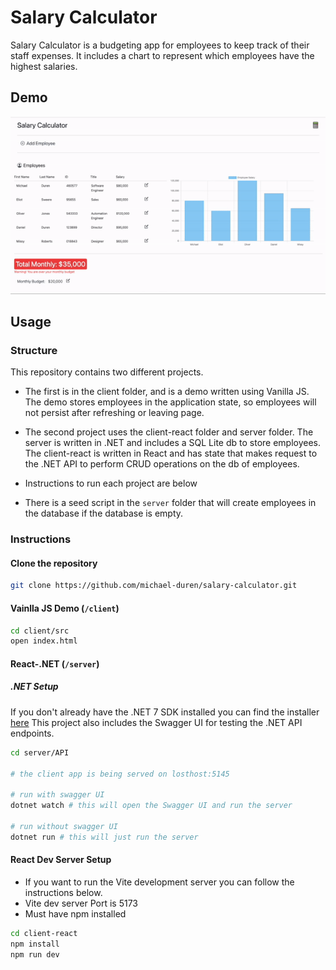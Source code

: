 # Salary Calculator

Salary Calculator is a budgeting app for employees to keep track of their staff expenses. It includes a chart to represent which employees have the highest salaries.

## Demo

![demo gif](./documentation/assets/Demo-Gif-Salary-Calc.gif)

## Usage

### Structure

This repository contains two different projects.

- The first is in the client folder, and is a demo written using Vanilla JS. The demo stores employees in the application state, so employees will not persist after refreshing or leaving page.

- The second project uses the client-react folder and server folder. The server is written in .NET and includes a SQL Lite db to store employees. The client-react is written in React and has state that makes request to the .NET API to perform CRUD operations on the db of employees.

- Instructions to run each project are below

- There is a seed script in the `server` folder that will create employees in the database if the database is empty.

### Instructions

#### Clone the repository

```bash
git clone https://github.com/michael-duren/salary-calculator.git
```

#### Vainlla JS Demo (`/client`)

```bash
cd client/src
open index.html
```

#### React-.NET (`/server`)

##### .NET Setup

If you don't already have the .NET 7 SDK installed you can find the installer [here](https://dotnet.microsoft.com/en-us/download)
This project also includes the Swagger UI for testing the .NET API endpoints.

```bash
cd server/API

# the client app is being served on losthost:5145

# run with swagger UI
dotnet watch # this will open the Swagger UI and run the server

# run without swagger UI
dotnet run # this will just run the server
```

#### React Dev Server Setup

- If you want to run the Vite development server you can follow the instructions below.
- Vite dev server Port is 5173
- Must have npm installed

```bash
cd client-react
npm install
npm run dev
```
